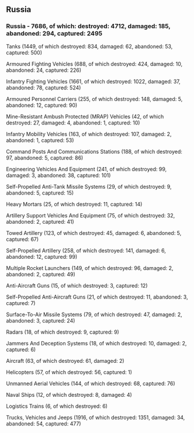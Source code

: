 
 
 ## Russia
 
 ### Russia - 7686, of which: destroyed: 4712, damaged: 185, abandoned: 294, captured: 2495

 

 

 Tanks (1449, of which destroyed: 834, damaged: 62, abandoned: 53, captured: 500)

 Armoured Fighting Vehicles (688, of which destroyed: 424, damaged: 10, abandoned: 24, captured: 226)

 Infantry Fighting Vehicles (1661, of which destroyed: 1022, damaged: 37, abandoned: 78, captured: 524)

 Armoured Personnel Carriers (255, of which destroyed: 148, damaged: 5, abandoned: 12, captured: 90)

 Mine-Resistant Ambush Protected (MRAP) Vehicles (42, of which destroyed: 27, damaged: 4, abandoned: 1, captured: 10)

 Infantry Mobility Vehicles (163, of which destroyed: 107, damaged: 2, abandoned: 1, captured: 53)

 Command Posts And Communications Stations (188, of which destroyed: 97, abandoned: 5, captured: 86)

 Engineering Vehicles And Equipment (241, of which destroyed: 99, damaged: 3, abandoned: 38, captured: 101)

 Self-Propelled Anti-Tank Missile Systems (29, of which destroyed: 9, abandoned: 5, captured: 15)

 Heavy Mortars (25, of which destroyed: 11, captured: 14)

 Artillery Support Vehicles And Equipment (75, of which destroyed: 32, abandoned: 2, captured: 41)

 Towed Artillery (123, of which destroyed: 45, damaged: 6, abandoned: 5, captured: 67)

 Self-Propelled Artillery (258, of which destroyed: 141, damaged: 6, abandoned: 12, captured: 99)

 Multiple Rocket Launchers (149, of which destroyed: 96, damaged: 2, abandoned: 2, captured: 49)

 Anti-Aircraft Guns (15, of which destroyed: 3, captured: 12)

 Self-Propelled Anti-Aircraft Guns (21, of which destroyed: 11, abandoned: 3, captured: 7)

 Surface-To-Air Missile Systems (79, of which destroyed: 47, damaged: 2, abandoned: 3, captured: 24)

 Radars (18, of which destroyed: 9, captured: 9)

 Jammers And Deception Systems (18, of which destroyed: 10, damaged: 2, captured: 6)

 Aircraft (63, of which destroyed: 61, damaged: 2)

 Helicopters (57, of which destroyed: 56, captured: 1)

 Unmanned Aerial Vehicles (144, of which destroyed: 68, captured: 76)

 Naval Ships (12, of which destroyed: 8, damaged: 4)

 Logistics Trains (6, of which destroyed: 6)

 Trucks, Vehicles and Jeeps (1916, of which destroyed: 1351, damaged: 34, abandoned: 54, captured: 477)

